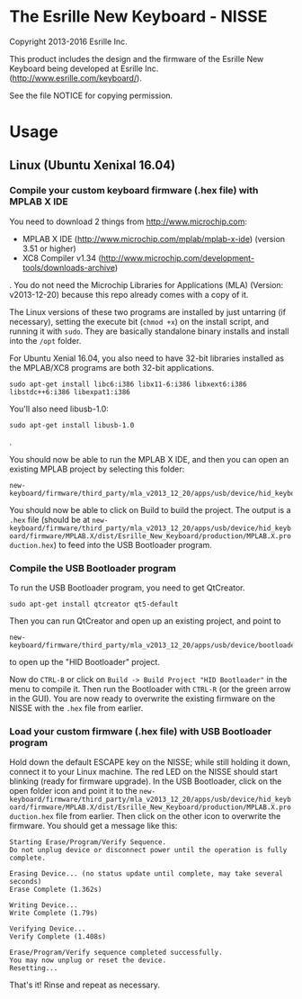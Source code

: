 # The Esrille New Keyboard - NISSE
Copyright 2013-2016 Esrille Inc.

This product includes the design and the firmware of the Esrille New Keyboard
being developed at Esrille Inc. (http://www.esrille.com/keyboard/).

See the file NOTICE for copying permission.

# Usage

## Linux (Ubuntu Xenixal 16.04)

### Compile your custom keyboard firmware (.hex file) with MPLAB X IDE

You need to download 2 things from http://www.microchip.com:

- MPLAB X IDE (http://www.microchip.com/mplab/mplab-x-ide) (version 3.51 or higher)
- XC8 Compiler v1.34 (http://www.microchip.com/development-tools/downloads-archive)

. You do not need the Microchip Libraries for Applications (MLA) (Version: v2013-12-20) because this repo already comes with a copy of it.

The Linux versions of these two programs are installed by just untarring (if necessary), setting the execute bit (`chmod +x`) on the install script, and running it with `sudo`.
They are basically standalone binary installs and install into the `/opt` folder.

For Ubuntu Xenial 16.04, you also need to have 32-bit libraries installed as the MPLAB/XC8 programs are both 32-bit applications.

```
sudo apt-get install libc6:i386 libx11-6:i386 libxext6:i386 libstdc++6:i386 libexpat1:i386
```

You'll also need libusb-1.0:

```
sudo apt-get install libusb-1.0
```

.

You should now be able to run the MPLAB X IDE, and then you can open an existing MPLAB project by selecting this folder:

```
new-keyboard/firmware/third_party/mla_v2013_12_20/apps/usb/device/hid_keyboard/firmware/MPLAB.X
```

You should now be able to click on Build to build the project.
The output is a `.hex` file (should be at `new-keyboard/firmware/third_party/mla_v2013_12_20/apps/usb/device/hid_keyboard/firmware/MPLAB.X/dist/Esrille_New_Keyboard/production/MPLAB.X.production.hex`) to feed into the USB Bootloader program.

### Compile the USB Bootloader program

To run the USB Bootloader program, you need to get QtCreator.

```
sudo apt-get install qtcreator qt5-default
```

Then you can run QtCreator and open up an existing project, and point to

```
new-keyboard/firmware/third_party/mla_v2013_12_20/apps/usb/device/bootloaders/utilities/qt5_src/HIDBootloader.pro
```

to open up the "HID Bootloader" project.

Now do `CTRL-B` or click on `Build -> Build Project "HID Bootloader"` in the menu to compile it.
Then run the Bootloader with `CTRL-R` (or the green arrow in the GUI).
You are now ready to overwrite the existing firmware on the NISSE with the `.hex` file from earlier.

### Load your custom firmware (.hex file) with USB Bootloader program

Hold down the default ESCAPE key on the NISSE; while still holding it down, connect it to your Linux machine.
The red LED on the NISSE should start blinking (ready for firmware upgrade).
In the USB Bootloader, click on the open folder icon and point it to the `new-keyboard/firmware/third_party/mla_v2013_12_20/apps/usb/device/hid_keyboard/firmware/MPLAB.X/dist/Esrille_New_Keyboard/production/MPLAB.X.production.hex` file from earlier.
Then click on the other icon to overwrite the firmware.
You should get a message like this:

```
Starting Erase/Program/Verify Sequence.
Do not unplug device or disconnect power until the operation is fully complete.

Erasing Device... (no status update until complete, may take several seconds)
Erase Complete (1.362s)

Writing Device...
Write Complete (1.79s)

Verifying Device...
Verify Complete (1.408s)

Erase/Program/Verify sequence completed successfully.
You may now unplug or reset the device.
Resetting...
```

That's it!
Rinse and repeat as necessary.
